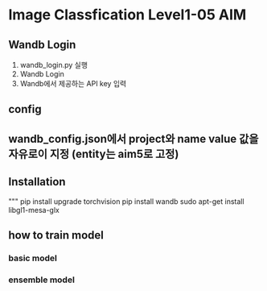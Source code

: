 # Image Classfication Level1-05 AIM 

## Wandb Login

1. wandb_login.py 실행 
2. Wandb Login 
3. Wandb에서 제공하는 API key  입력

**config**
---
wandb_config.json에서 project와 name value 값을 자유로이 지정 
(entity는 aim5로 고정)
---

## Installation
"""
pip install upgrade torchvision
pip install wandb
sudo apt-get install libgl1-mesa-glx

## how to train model 

### basic model

### ensemble model

